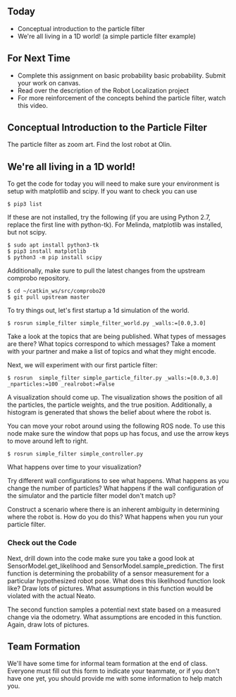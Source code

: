## Today

* Conceptual introduction to the particle filter
* We're all living in a 1D world! (a simple particle filter example)

## For Next Time

* Complete this assignment on basic probability <a-no-proxy href="https://olin.instructure.com/courses/143/assignments/1317">basic probability</a-no-proxy>. Submit your work on canvas. 
* Read over the description of the <a-no-proxy href="https://olin.instructure.com/courses/143/assignments/1325">Robot Localization project</a-no-proxy>
* For more reinforcement of the concepts behind the particle filter, watch this <a-no-proxy href="https://www.youtube.com/watch?v=aUkBa1zMKv4">video</a-no-proxy>.

## Conceptual Introduction to the Particle Filter
The particle filter as <a-no-proxy href="https://docs.google.com/presentation/d/1viXb11AmVX3hI53HkJfYveJRdm6aJJhD6JaNkc1xQNk/edit#slide=id.p">zoom art</a-no-proxy>. Find the lost robot at Olin. 

## We're all living in a 1D world!
To get the code for today you will need to make sure your environment is setup with matplotlib and scipy. If you want to check you can use 

```
$ pip3 list
```

 If these are not installed, try the following (if you are using Python 2.7, replace the first line with python-tk). For Melinda, matplotlib was installed, but not scipy. 

```
$ sudo apt install python3-tk
$ pip3 install matplotlib
$ python3 -m pip install scipy 
```

Additionally, make sure to pull the latest changes from the upstream comprobo repository.

```
$ cd ~/catkin_ws/src/comprobo20
$ git pull upstream master
```

To try things out, let's first startup a 1d simulation of the world. 

```
$ rosrun simple_filter simple_filter_world.py _walls:=[0.0,3.0]
```

Take a look at the topics that are being published.  What types of messages are there?  What topics correspond to which messages?  Take a moment with your partner and make a list of topics and what they might encode.

Next, we will experiment with our first particle filter:

```
$ rosrun  simple_filter simple_particle_filter.py _walls:=[0.0,3.0] _nparticles:=100 _realrobot:=False
```

A visualization should come up.  The visualization shows the position of all the particles, the particle weights, and the true position.  Additionally, a histogram is generated that shows the belief about where the robot is.

You can move your robot around using the following ROS node.  To use this node make sure the window that pops up has focus, and use the arrow keys to move around left to right.

```
$ rosrun simple_filter simple_controller.py
```

What happens over time to your visualization?

Try different wall configurations to see what happens.  What happens as you change the number of particles?  What happens if the wall configuration of the simulator and the particle filter model don't match up? 

Construct a scenario where there is an inherent ambiguity in determining where the robot is.  How do you do this?  What happens when you run your particle filter.

### Check out the Code
Next, drill down into the code make sure you take a good look at SensorModel.get_likelihood and SensorModel.sample_prediction.    The first function is determining the probability of a sensor measurement for a particular hypothesized robot pose.  What does this likelihood function look like? Draw lots of pictures.  What assumptions in this function would be violated with the actual Neato.

The second function samples a potential next state based on a measured change via the odometry.  What assumptions are encoded in this function.  Again, draw lots of pictures.

## Team Formation
We'll have some time for informal team formation at the end of class.  Everyone must fill out this form to indicate your teammate, or if you don't have one yet, you should provide me with some information to help match you.